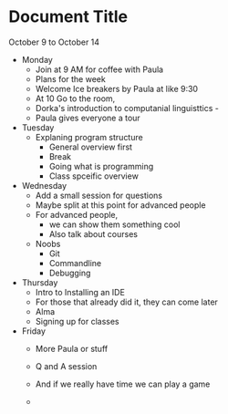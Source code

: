 # Document Title


October 9 to October 14

- Monday 
   - Join at 9 AM for coffee with Paula
   - Plans for the week
   - Welcome Ice breakers by Paula at like 9:30
   - At 10 Go to the room, 
   - Dorka's introduction to computanial linguisttics - 
   - Paula gives everyone a tour
- Tuesday 
  - Explaning program structure
    - General overview first
    - Break
    - Going what is programming 
    - Class spceific overview
- Wednesday 
  - Add a small session for questions
  - Maybe split at this point for advanced people
  - For advanced people, 
    - we can show them something cool
    - Also talk about courses
  - Noobs
    - Git
    - Commandline
    - Debugging
- Thursday
  - Intro to Installing an IDE
  - For those that already did it, they can come later
  - Alma
  - Signing up for classes
- Friday 
  - More Paula or stuff
  - Q and A session
  - And if we really have time we can play a game

  
  - 


